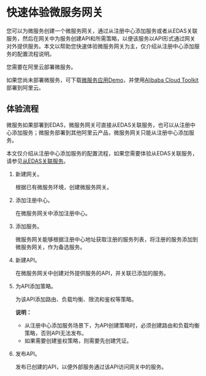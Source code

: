 # 快速体验微服务网关

您可以为微服务创建一个微服务网关，通过从注册中心添加服务或者从EDAS关联服务，然后在网关中为服务创建API和所需策略，以便该服务以API形式通过网关对外提供服务。本文以帮助您快速体验微服务网关为主，仅介绍从注册中心添加服务的配置流程说明。

您需要在阿里云部署微服务。

如果您尚未部署微服务，可下载[微服务应用Demo](https://aliware-images.oss-cn-hangzhou.aliyuncs.com/csb/sc-microservice-example.zip)，并使用[Alibaba Cloud Toolkit](https://help.aliyun.com/product/29966.html)部署到阿里云。

## 体验流程

微服务如果部署到EDAS，微服务网关可直接从EDAS关联服务，也可以从注册中心添加服务；微服务部署到其他阿里云产品，微服务网关只能从注册中心添加服务。

本文仅介绍从注册中心添加服务的配置流程，如果您需要体验从EDAS关联服务，请参见[从EDAS关联服务]()。

1.  新建网关。

    根据已有微服务环境，创建微服务网关。

2.  添加注册中心。

    在微服务网关中添加注册中心。

3.  添加服务。

    微服务网关能够根据注册中心地址获取注册的服务列表，将注册的服务添加到微服务网关，作为备选服务。

4.  新建API。

    在微服务网关中创建对外提供服务的API，并关联已添加的服务。

5.  为API添加策略。

    为该API添加路由、负载均衡、限流和鉴权等策略。

    **说明：**

    -   从注册中心添加服务场景下，为API创建策略时，必须创建路由和负载均衡策略，否则API无法发布。
    -   如果需要创建鉴权策略，则需要先创建凭证。
6.  发布API。

    发布已创建的API，以便外部服务通过该API访问网关中的服务。


